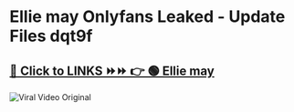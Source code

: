 
 # Ellie may Onlyfans Leaked - Update Files dqt9f

## <h2><a href="https://clipsfans.com/Ellie_may&ref=git">🔗 Click to LINKS ⏩⏩ 👉 🟢 Ellie may </a></h2>

<a href="https://clipsfans.com/Ellie_may&ref=git" rel="nofollow" data-target="animated-image.originalLink"><img src="https://i.ibb.co.com/xMMVF88/686577567.gif" alt="Viral Video Original" style="max-width: 100%; display: inline-block;" data-target="animated-image.originalImage"></a>

